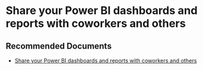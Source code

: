   <properties
	pageTitle="sharing or accessing a dashboard or report"
	description="sharing or accessing a dashboard or report"
	service="microsoft.PowerBIDedicated"
	resource="capacities"
	authors="pjfreitas"
	ms.author="pfreitas"	
	displayOrder="1050"
	selfHelpType="generic"
	supportTopicIds="32628155"
	productPesIds="16334"
	cloudEnvironments="public, MoonCake, fairfax" 
	articleId="af5c9428-f7d8-8e6e-3bcb-44e6381fa95d"
/>

# Share your Power BI dashboards and reports with coworkers and others

## **Recommended Documents**

* [Share your Power BI dashboards and reports with coworkers and others](https://docs.microsoft.com/power-bi/service-share-dashboards)
